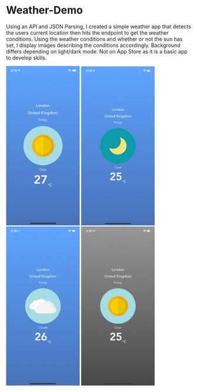 # Weather-Demo

Using an API and JSON Parsing, I created a simple weather app that detects the users current location then hits the endpoint to get the weather conditions. 
Using the weather conditions and whether or not the sun has set, I display images describing the conditions accordingly. 
Background differs depending on light/dark mode. 
Not on App Store as it is a basic app to develop skills.

<img src="https://github.com/mousaalwaraki/Weather-Demo/blob/master/Screenshots/4.png" width="200"> <img src="https://github.com/mousaalwaraki/Weather-Demo/blob/master/Screenshots/1.png" width="200"> <img src="https://github.com/mousaalwaraki/Weather-Demo/blob/master/Screenshots/2.png" width="200"> <img src="https://github.com/mousaalwaraki/Weather-Demo/blob/master/Screenshots/3.png" width="200">
